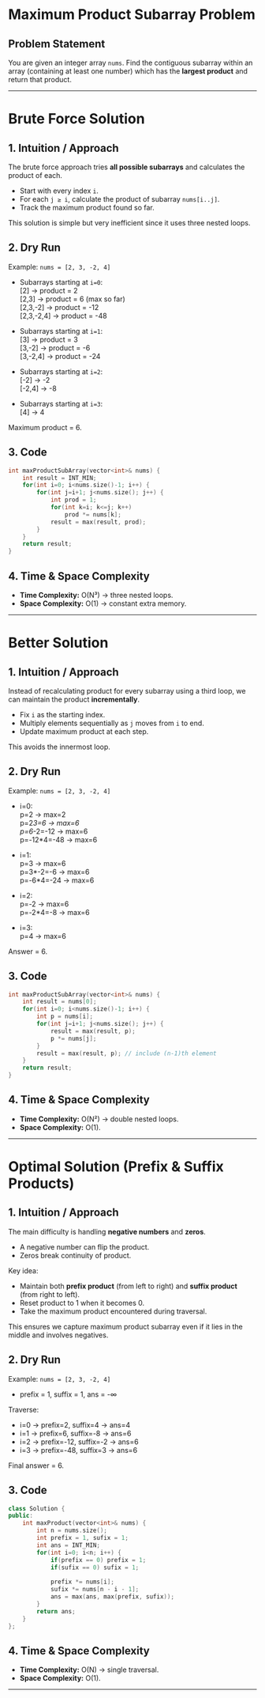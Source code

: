 # Maximum Product Subarray Problem

## Problem Statement
You are given an integer array `nums`. Find the contiguous subarray within an array (containing at least one number) which has the **largest product** and return that product.

---

# Brute Force Solution

## 1. Intuition / Approach
The brute force approach tries **all possible subarrays** and calculates the product of each.  
- Start with every index `i`.  
- For each `j ≥ i`, calculate the product of subarray `nums[i..j]`.  
- Track the maximum product found so far.  

This solution is simple but very inefficient since it uses three nested loops.

## 2. Dry Run
Example: `nums = [2, 3, -2, 4]`

- Subarrays starting at `i=0`:  
  [2] → product = 2  
  [2,3] → product = 6 (max so far)  
  [2,3,-2] → product = -12  
  [2,3,-2,4] → product = -48  

- Subarrays starting at `i=1`:  
  [3] → product = 3  
  [3,-2] → product = -6  
  [3,-2,4] → product = -24  

- Subarrays starting at `i=2`:  
  [-2] → -2  
  [-2,4] → -8  

- Subarrays starting at `i=3`:  
  [4] → 4  

Maximum product = 6.

## 3. Code
```cpp
int maxProductSubArray(vector<int>& nums) {
    int result = INT_MIN;
    for(int i=0; i<nums.size()-1; i++) {
        for(int j=i+1; j<nums.size(); j++) {
            int prod = 1;
            for(int k=i; k<=j; k++) 
                prod *= nums[k];
            result = max(result, prod);
        }
    }
    return result;
}
```

## 4. Time & Space Complexity
- **Time Complexity:** O(N³) → three nested loops.  
- **Space Complexity:** O(1) → constant extra memory.  

---

# Better Solution

## 1. Intuition / Approach
Instead of recalculating product for every subarray using a third loop, we can maintain the product **incrementally**.  
- Fix `i` as the starting index.  
- Multiply elements sequentially as `j` moves from `i` to end.  
- Update maximum product at each step.  

This avoids the innermost loop.

## 2. Dry Run
Example: `nums = [2, 3, -2, 4]`

- i=0:  
  p=2 → max=2  
  p=2*3=6 → max=6  
  p=6*-2=-12 → max=6  
  p=-12*4=-48 → max=6  

- i=1:  
  p=3 → max=6  
  p=3*-2=-6 → max=6  
  p=-6*4=-24 → max=6  

- i=2:  
  p=-2 → max=6  
  p=-2*4=-8 → max=6  

- i=3:  
  p=4 → max=6  

Answer = 6.

## 3. Code
```cpp
int maxProductSubArray(vector<int>& nums) {
    int result = nums[0];
    for(int i=0; i<nums.size()-1; i++) {
        int p = nums[i];
        for(int j=i+1; j<nums.size(); j++) {
            result = max(result, p);
            p *= nums[j];
        }
        result = max(result, p); // include (n-1)th element
    }
    return result;
}
```

## 4. Time & Space Complexity
- **Time Complexity:** O(N²) → double nested loops.  
- **Space Complexity:** O(1).  

---

# Optimal Solution (Prefix & Suffix Products)

## 1. Intuition / Approach
The main difficulty is handling **negative numbers** and **zeros**.  
- A negative number can flip the product.  
- Zeros break continuity of product.  

Key idea:  
- Maintain both **prefix product** (from left to right) and **suffix product** (from right to left).  
- Reset product to 1 when it becomes 0.  
- Take the maximum product encountered during traversal.  

This ensures we capture maximum product subarray even if it lies in the middle and involves negatives.

## 2. Dry Run
Example: `nums = [2, 3, -2, 4]`

- prefix = 1, suffix = 1, ans = -∞  

Traverse:  
- i=0 → prefix=2, suffix=4 → ans=4  
- i=1 → prefix=6, suffix=-8 → ans=6  
- i=2 → prefix=-12, suffix=-2 → ans=6  
- i=3 → prefix=-48, suffix=3 → ans=6  

Final answer = 6.

## 3. Code
```cpp
class Solution {
public:
    int maxProduct(vector<int>& nums) {
        int n = nums.size();
        int prefix = 1, sufix = 1;
        int ans = INT_MIN;
        for(int i=0; i<n; i++) {
            if(prefix == 0) prefix = 1;
            if(sufix == 0) sufix = 1;
            
            prefix *= nums[i];
            sufix *= nums[n - i - 1];
            ans = max(ans, max(prefix, sufix));
        }
        return ans;
    }
};
```

## 4. Time & Space Complexity
- **Time Complexity:** O(N) → single traversal.  
- **Space Complexity:** O(1).  

---

